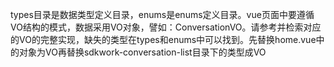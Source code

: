 types目录是数据类型定义目录，enums是enums定义目录。vue页面中要遵循VO结构的模式，数据采用VO对象，譬如：ConversationVO。请参考并检索对应的VO的完整实现，缺失的类型在types和enums中可以找到。先替换home.vue中的对象为VO再替换sdkwork-conversation-list目录下的类型成VO